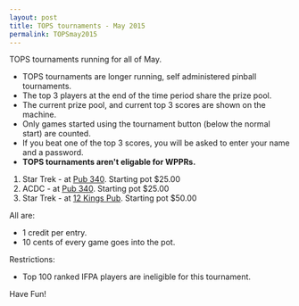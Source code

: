 ```yaml
---
layout: post
title: TOPS tournaments - May 2015
permalink: TOPSmay2015
---
```


TOPS tournaments running for all of May.

* TOPS tournaments are longer running, self administered pinball tournaments. 
* The top 3 players at the end of the time period share the prize pool. 
* The current prize pool, and current top 3 scores are shown on the machine. 
* Only games started using the tournament button (below the normal start) are counted.
* If you beat one of the top 3 scores, you will be asked to enter your name and a password.
* **TOPS tournaments aren't eligable for WPPRs.**

1. Star Trek - at [Pub 340](https://pub340.ca). Starting pot $25.00
2. ACDC - at [Pub 340](https://pub340.ca). Starting pot $25.00
3. Star Trek - at [12 Kings Pub](www.12kingspub.com). Starting pot $50.00

All are:

* 1 credit per entry. 
* 10 cents of every game goes into the pot. 

Restrictions:

* Top 100 ranked IFPA players are ineligible for this tournament. 
 
Have Fun!
